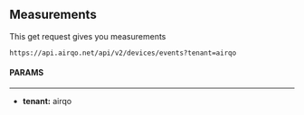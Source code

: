 ## Measurements

This get request gives you measurements

`https://api.airqo.net/api/v2/devices/events?tenant=airqo`

#### PARAMS

---

- **tenant:** airqo
